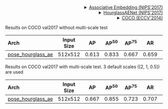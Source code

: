 <!-- [ALGORITHM] -->

<details>
<summary align="right"><a href="https://arxiv.org/abs/1611.05424">Associative Embedding (NIPS'2017)</a></summary>

```bibtex
@inproceedings{newell2017associative,
  title={Associative embedding: End-to-end learning for joint detection and grouping},
  author={Newell, Alejandro and Huang, Zhiao and Deng, Jia},
  booktitle={Advances in neural information processing systems},
  pages={2277--2287},
  year={2017}
}
```

</details>

<!-- [BACKBONE] -->

<details>
<summary align="right"><a href="https://arxiv.org/abs/1611.05424">HourglassAENet (NIPS'2017)</a></summary>

```bibtex
@inproceedings{newell2017associative,
  title={Associative embedding: End-to-end learning for joint detection and grouping},
  author={Newell, Alejandro and Huang, Zhiao and Deng, Jia},
  booktitle={Advances in neural information processing systems},
  pages={2277--2287},
  year={2017}
}
```

</details>

<!-- [DATASET] -->

<details>
<summary align="right"><a href="https://link.springer.com/chapter/10.1007/978-3-319-10602-1_48">COCO (ECCV'2014)</a></summary>

```bibtex
@inproceedings{lin2014microsoft,
  title={Microsoft coco: Common objects in context},
  author={Lin, Tsung-Yi and Maire, Michael and Belongie, Serge and Hays, James and Perona, Pietro and Ramanan, Deva and Doll{\'a}r, Piotr and Zitnick, C Lawrence},
  booktitle={European conference on computer vision},
  pages={740--755},
  year={2014},
  organization={Springer}
}
```

</details>

Results on COCO val2017 without multi-scale test

| Arch                                          | Input Size |  AP   | AP<sup>50</sup> | AP<sup>75</sup> |  AR   | AR<sup>50</sup> |                     ckpt                      |                      log                      |
| :-------------------------------------------- | :--------: | :---: | :-------------: | :-------------: | :---: | :-------------: | :-------------------------------------------: | :-------------------------------------------: |
| [pose_hourglass_ae](/configs/body/2d_kpt_sview_rgb_img/associative_embedding/coco/hourglass_ae_coco_512x512.py) |  512x512   | 0.613 |      0.833      |      0.667      | 0.659 |      0.850      | [ckpt](https://download.openmmlab.com/mmpose/bottom_up/hourglass_ae/hourglass_ae_coco_512x512-90af499f_20210920.pth) | [log](https://download.openmmlab.com/mmpose/bottom_up/hourglass_ae/hourglass_ae_coco_512x512_20210920.log.json) |

Results on COCO val2017 with multi-scale test. 3 default scales (\[2, 1, 0.5\]) are used

| Arch                                          | Input Size |  AP   | AP<sup>50</sup> | AP<sup>75</sup> |  AR   | AR<sup>50</sup> |                     ckpt                      |                      log                      |
| :-------------------------------------------- | :--------: | :---: | :-------------: | :-------------: | :---: | :-------------: | :-------------------------------------------: | :-------------------------------------------: |
| [pose_hourglass_ae](/configs/body/2d_kpt_sview_rgb_img/associative_embedding/coco/hourglass_ae_coco_512x512.py) |  512x512   | 0.667 |      0.855      |      0.723      | 0.707 |      0.877      | [ckpt](https://download.openmmlab.com/mmpose/bottom_up/hourglass_ae/hourglass_ae_coco_512x512-90af499f_20210920.pth) | [log](https://download.openmmlab.com/mmpose/bottom_up/hourglass_ae/hourglass_ae_coco_512x512_20210920.log.json) |
